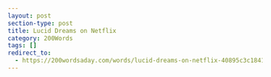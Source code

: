 ```yaml
---
layout: post
section-type: post
title: Lucid Dreams on Netflix
category: 200Words	
tags: []
redirect_to:
  - https://200wordsaday.com/words/lucid-dreams-on-netflix-40895c3c184147278
---
```

